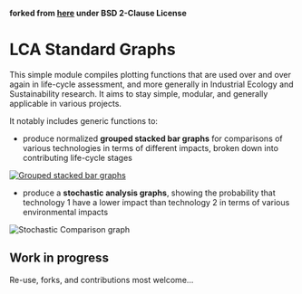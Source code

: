 **forked from [here](https://gitlab.com/ciraig/lca_standard_graphs) under BSD 2-Clause License**

LCA Standard Graphs
===================

This simple module compiles plotting functions that are used over and over again in life-cycle assessment, and more generally in Industrial Ecology and Sustainability research. It aims to stay simple, modular, and generally applicable in various projects.

It notably includes generic functions to:

- produce normalized **grouped stacked bar graphs** for comparisons of various technologies in terms of different impacts, broken down into contributing life-cycle stages

[![Grouped stacked bar graphs][1]][1]

- produce a **stochastic analysis graphs**, showing the probability that technology 1 have a lower impact than technology 2 in terms of various environmental impacts

![[Stochastic Comparison graph][2]][2]

Work in progress
----------------
Re-use, forks, and contributions most welcome...

[1]:https://i.stack.imgur.com/eYNyn.png
[2]:https://gitlab.com/ciraig/lca_standard_graphs/raw/master/demo/data/stochastic_graph.png
